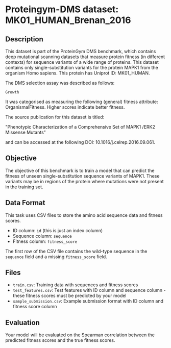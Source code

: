 
# Proteingym-DMS dataset: MK01_HUMAN_Brenan_2016

## Description

This dataset is part of the ProteinGym DMS benchmark, which contains deep mutational scanning datasets that measure
protein fitness (in different contexts) for sequence variants of a wide range of proteins. This dataset contains
only single-substitution variants for the protein MAPK1 from the organism Homo sapiens. This protein has Uniprot ID: MK01_HUMAN. 

The DMS selection assay was described as follows: 

    Growth

It was categorised as measuring the following (general) fitness attribute: OrganismalFitness. Higher scores indicate better fitness.

The source publication for this dataset is titled: 

"Phenotypic Characterization of a Comprehensive Set of MAPK1 /ERK2 Missense Mutants"

and can be accessed at the following DOI: 10.1016/j.celrep.2016.09.061.

## Objective

The objective of this benchmark is to train a model that can predict the fitness of unseen single-substitution sequence variants of MAPK1.
These variants may be in regions of the protein where mutations were not present in the training set.

## Data Format

This task uses CSV files to store the amino acid sequence data and fitness scores.
- ID column: `id` (this is just an index column)
- Sequence column: `sequence`
- Fitness column: `fitness_score`

The first row of the CSV file contains the wild-type sequence in the `sequence` field and a missing `fitness_score` field.

## Files

- `train.csv`: Training data with sequences and fitness scores
- `test_features.csv`: Test features with ID column and sequence column - these fitness scores must be predicted by your model
- `sample_submission.csv`: Example submission format with ID column and fitness score column

## Evaluation

Your model will be evaluated on the Spearman correlation between the predicted fitness scores and the true fitness scores.
